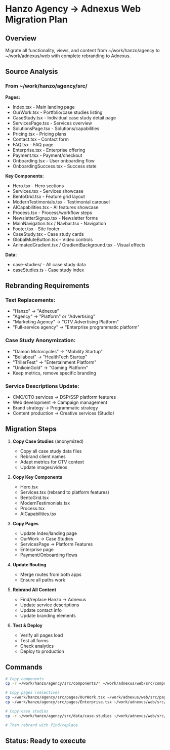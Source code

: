 # Hanzo Agency → Adnexus Web Migration Plan

## Overview
Migrate all functionality, views, and content from ~/work/hanzo/agency to ~/work/adnexus/web with complete rebranding to Adnexus.

## Source Analysis

### From ~/work/hanzo/agency/src/

**Pages:**
- Index.tsx - Main landing page
- OurWork.tsx - Portfolio/case studies listing
- CaseStudy.tsx - Individual case study detail page
- ServicesPage.tsx - Services overview
- SolutionsPage.tsx - Solutions/capabilities
- Pricing.tsx - Pricing plans
- Contact.tsx - Contact form
- FAQ.tsx - FAQ page
- Enterprise.tsx - Enterprise offering
- Payment.tsx - Payment/checkout
- Onboarding.tsx - User onboarding flow
- OnboardingSuccess.tsx - Success state

**Key Components:**
- Hero.tsx - Hero sections
- Services.tsx - Services showcase
- BentoGrid.tsx - Feature grid layout
- ModernTestimonials.tsx - Testimonial carousel
- AICapabilities.tsx - AI features showcase
- Process.tsx - Process/workflow steps
- NewsletterSignup.tsx - Newsletter forms
- MainNavigation.tsx / Navbar.tsx - Navigation
- Footer.tsx - Site footer
- CaseStudy.tsx - Case study cards
- GlobalMuteButton.tsx - Video controls
- AnimatedGradient.tsx / GradientBackground.tsx - Visual effects

**Data:**
- case-studies/ - All case study data
- caseStudies.ts - Case study index

## Rebranding Requirements

### Text Replacements:
- "Hanzo" → "Adnexus"
- "Agency" → "Platform" or "Advertising"
- "Marketing Agency" → "CTV Advertising Platform"
- "Full-service agency" → "Enterprise programmatic platform"

### Case Study Anonymization:
- "Damon Motorcycles" → "Mobility Startup"
- "Bellabeat" → "HealthTech Startup"
- "TrillerFest" → "Entertainment Platform"
- "UnikoinGold" → "Gaming Platform"
- Keep metrics, remove specific branding

### Service Descriptions Update:
- CMO/CTO services → DSP/SSP platform features
- Web development → Campaign management
- Brand strategy → Programmatic strategy
- Content production → Creative services (Studio)

## Migration Steps

1. **Copy Case Studies** (anonymized)
   - Copy all case study data files
   - Rebrand client names
   - Adapt metrics for CTV context
   - Update images/videos

2. **Copy Key Components**
   - Hero.tsx
   - Services.tsx (rebrand to platform features)
   - BentoGrid.tsx
   - ModernTestimonials.tsx
   - Process.tsx
   - AICapabilities.tsx

3. **Copy Pages**
   - Update Index/landing page
   - OurWork → Case Studies
   - ServicesPage → Platform Features
   - Enterprise page
   - Payment/Onboarding flows

4. **Update Routing**
   - Merge routes from both apps
   - Ensure all paths work

5. **Rebrand All Content**
   - Find/replace Hanzo → Adnexus
   - Update service descriptions
   - Update contact info
   - Update branding elements

6. **Test & Deploy**
   - Verify all pages load
   - Test all forms
   - Check analytics
   - Deploy to production

## Commands

```bash
# Copy components
cp -r ~/work/hanzo/agency/src/components/* ~/work/adnexus/web/src/components/

# Copy pages (selective)
cp ~/work/hanzo/agency/src/pages/OurWork.tsx ~/work/adnexus/web/src/pages/
cp ~/work/hanzo/agency/src/pages/Enterprise.tsx ~/work/adnexus/web/src/pages/

# Copy case studies
cp -r ~/work/hanzo/agency/src/data/case-studies ~/work/adnexus/web/src/data/

# Then rebrand with find/replace
```

## Status: Ready to execute
